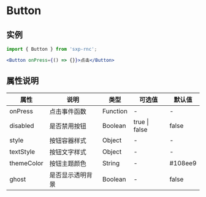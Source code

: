 # Button

## 实例


```jsx
import { Button } from 'sxp-rnc';

<Button onPress={() => {}}>点击</Button>
```

## 属性说明

| **属性** | **说明** | **类型** | **可选值** | **默认值** |
| --- | --- | --- | --- | --- |
| onPress | 点击事件函数 | Function | - | - |
| disabled | 是否禁用按钮 | Boolean | true \| false | false |
| style | 按钮容器样式 | Object | - | - |
| textStyle | 按钮文字样式 | Object | - | - |
| themeColor | 按钮主题颜色 | String | - | #108ee9 |
| ghost | 是否显示透明背景 | Boolean | - | false |
